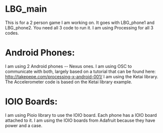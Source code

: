 LBG_main
========

This is for a 2 person game I am working on. 
It goes with LBG_phone1 and LBG_phone2. 
You need all 3 code to run it. 
I am using Processing for all 3 codes. 

Android Phones: 
================
I am using 2 Android phones -- Nexus ones. 
I am using OSC to communicate with both, largely based on a tutorial that can be found here: 
http://takepepe.com/processing-x-android-001/
I am using the Ketai library. 
The Accelerometer code is based on the Ketai library example. 

IOIO Boards:
==============
I am using Pioio library to use the IOIO board. 
Each phone has a IOIO board attached to it. 
I am using the IOIO boards from Adafruit because they have power and a case. 


